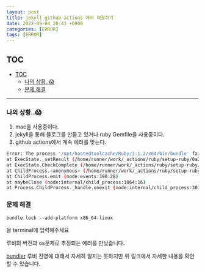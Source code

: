 ```yaml
---
layout: post
title: jekyll github actions 에러 해결하기
date: 2022-09-04 20:43 +0900
categories: [ERROR]
tags: [ERROR]
---
```


## TOC
- [TOC](#toc)
  - [나의 상황..😱](#나의-상황)
  - [문제 해결](#문제-해결)


---


### 나의 상황..😱
1. mac을 사용중이다.
2. jekyll을 통해 블로그를 만들고 있거나 ruby Gemfile을 사용중이다.
3. github actions에서 계속 에러를 맞는다.

```bash
Error: The process '/opt/hostedtoolcache/Ruby/3.1.2/x64/bin/bundle' failed with exit code 16
at ExecState._setResult (/home/runner/work/_actions/ruby/setup-ruby/0a29871fe2b0200a17a4497bae54fe5df0d973aa/dist/index.js:6023:25)
at ExecState.CheckComplete (/home/runner/work/_actions/ruby/setup-ruby/0a29871fe2b0200a17a4497bae54fe5df0d973aa/dist/index.js:6006:18)
at ChildProcess.<anonymous> (/home/runner/work/_actions/ruby/setup-ruby/0a29871fe2b0200a17a4497bae54fe5df0d973aa/dist/index.js:5900:27)
at ChildProcess.emit (node:events:390:28)
at maybeClose (node:internal/child_process:1064:16)
at Process.ChildProcess._handle.onexit (node:internal/child_process:301:5)
```

### 문제 해결
`bundle lock --add-platform x86_64-linux`

을 terminal에 입력해주세요

루비의 버전과 os문제로 추정되는 에러를 만났습니다.

[bundler](https://bundler.io/guides/getting_started.html#getting-started)
루비 진영에 대해서 자세히 알지는 못하지만 위 링크에서 자세한 내용을 확인할 수 있습니다.